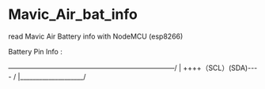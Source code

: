 # Mavic_Air_bat_info
read Mavic Air Battery info with NodeMCU (esp8266)

Battery Pin Info :

————————————————————————/
| ++++（SCL）(SDA)---- /
|____________________/
